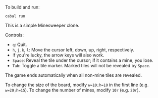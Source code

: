 To build and run:

    cabal run

This is a simple Minesweeper clone.

Controls:

- `q`: Quit.
- `h`, `j`, `k`, `l`: Move the cursor left, down, up, right, respectively.
- If you're lucky, the arrow keys will also work.
- `Space`: Reveal the tile under the cursor; if it contains a mine, you lose.
- `Tab`: Toggle a tile marker. Marked tiles will not be revealed by `Space`.

The game ends automatically when all non-mine tiles are revealed.

To change the size of the board, modify `w=10;h=10` in the first line (e.g.
`w=20;h=15`). To change the number of mines, modify `10r` (e.g. `20r`).
